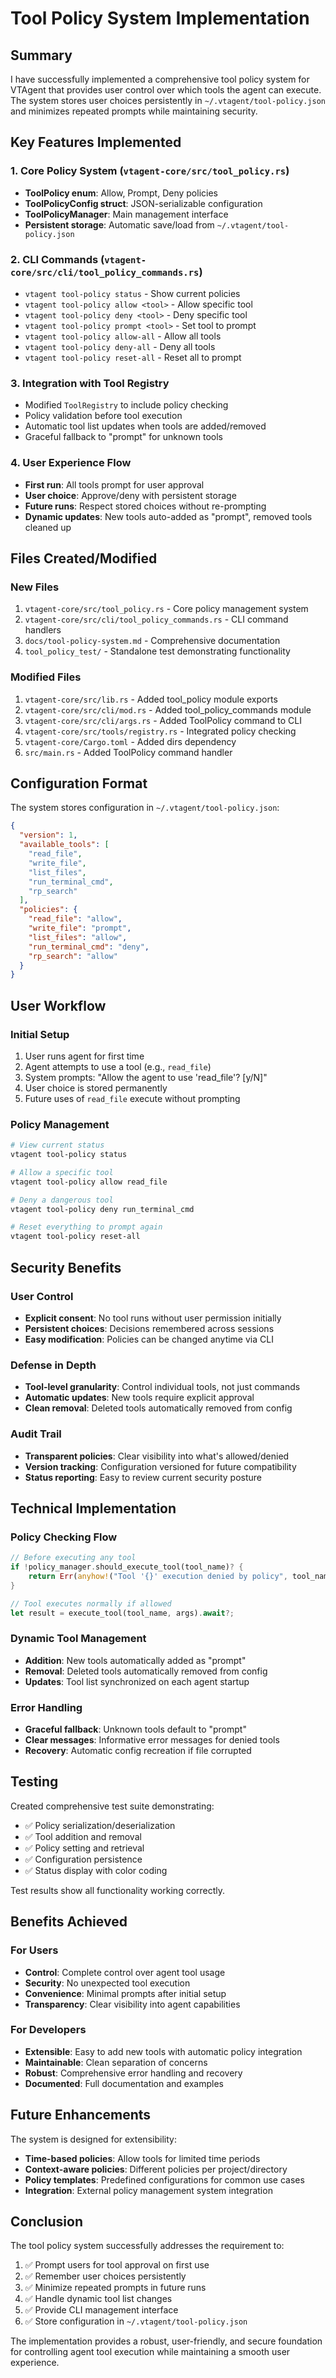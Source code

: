 # Tool Policy System Implementation

## Summary

I have successfully implemented a comprehensive tool policy system for VTAgent that provides user control over which tools the agent can execute. The system stores user choices persistently in `~/.vtagent/tool-policy.json` and minimizes repeated prompts while maintaining security.

## Key Features Implemented

### 1. Core Policy System (`vtagent-core/src/tool_policy.rs`)
- **ToolPolicy enum**: Allow, Prompt, Deny policies
- **ToolPolicyConfig struct**: JSON-serializable configuration
- **ToolPolicyManager**: Main management interface
- **Persistent storage**: Automatic save/load from `~/.vtagent/tool-policy.json`

### 2. CLI Commands (`vtagent-core/src/cli/tool_policy_commands.rs`)
- `vtagent tool-policy status` - Show current policies
- `vtagent tool-policy allow <tool>` - Allow specific tool
- `vtagent tool-policy deny <tool>` - Deny specific tool  
- `vtagent tool-policy prompt <tool>` - Set tool to prompt
- `vtagent tool-policy allow-all` - Allow all tools
- `vtagent tool-policy deny-all` - Deny all tools
- `vtagent tool-policy reset-all` - Reset all to prompt

### 3. Integration with Tool Registry
- Modified `ToolRegistry` to include policy checking
- Policy validation before tool execution
- Automatic tool list updates when tools are added/removed
- Graceful fallback to "prompt" for unknown tools

### 4. User Experience Flow
- **First run**: All tools prompt for user approval
- **User choice**: Approve/deny with persistent storage
- **Future runs**: Respect stored choices without re-prompting
- **Dynamic updates**: New tools auto-added as "prompt", removed tools cleaned up

## Files Created/Modified

### New Files
1. `vtagent-core/src/tool_policy.rs` - Core policy management system
2. `vtagent-core/src/cli/tool_policy_commands.rs` - CLI command handlers
3. `docs/tool-policy-system.md` - Comprehensive documentation
4. `tool_policy_test/` - Standalone test demonstrating functionality

### Modified Files
1. `vtagent-core/src/lib.rs` - Added tool_policy module exports
2. `vtagent-core/src/cli/mod.rs` - Added tool_policy_commands module
3. `vtagent-core/src/cli/args.rs` - Added ToolPolicy command to CLI
4. `vtagent-core/src/tools/registry.rs` - Integrated policy checking
5. `vtagent-core/Cargo.toml` - Added dirs dependency
6. `src/main.rs` - Added ToolPolicy command handler

## Configuration Format

The system stores configuration in `~/.vtagent/tool-policy.json`:

```json
{
  "version": 1,
  "available_tools": [
    "read_file",
    "write_file", 
    "list_files",
    "run_terminal_cmd",
    "rp_search"
  ],
  "policies": {
    "read_file": "allow",
    "write_file": "prompt", 
    "list_files": "allow",
    "run_terminal_cmd": "deny",
    "rp_search": "allow"
  }
}
```

## User Workflow

### Initial Setup
1. User runs agent for first time
2. Agent attempts to use a tool (e.g., `read_file`)
3. System prompts: "Allow the agent to use 'read_file'? [y/N]"
4. User choice is stored permanently
5. Future uses of `read_file` execute without prompting

### Policy Management
```bash
# View current status
vtagent tool-policy status

# Allow a specific tool
vtagent tool-policy allow read_file

# Deny a dangerous tool
vtagent tool-policy deny run_terminal_cmd

# Reset everything to prompt again
vtagent tool-policy reset-all
```

## Security Benefits

### User Control
- **Explicit consent**: No tool runs without user permission initially
- **Persistent choices**: Decisions remembered across sessions
- **Easy modification**: Policies can be changed anytime via CLI

### Defense in Depth
- **Tool-level granularity**: Control individual tools, not just commands
- **Automatic updates**: New tools require explicit approval
- **Clean removal**: Deleted tools automatically removed from config

### Audit Trail
- **Transparent policies**: Clear visibility into what's allowed/denied
- **Version tracking**: Configuration versioned for future compatibility
- **Status reporting**: Easy to review current security posture

## Technical Implementation

### Policy Checking Flow
```rust
// Before executing any tool
if !policy_manager.should_execute_tool(tool_name)? {
    return Err(anyhow!("Tool '{}' execution denied by policy", tool_name));
}

// Tool executes normally if allowed
let result = execute_tool(tool_name, args).await?;
```

### Dynamic Tool Management
- **Addition**: New tools automatically added as "prompt"
- **Removal**: Deleted tools automatically removed from config
- **Updates**: Tool list synchronized on each agent startup

### Error Handling
- **Graceful fallback**: Unknown tools default to "prompt"
- **Clear messages**: Informative error messages for denied tools
- **Recovery**: Automatic config recreation if file corrupted

## Testing

Created comprehensive test suite demonstrating:
- ✅ Policy serialization/deserialization
- ✅ Tool addition and removal
- ✅ Policy setting and retrieval
- ✅ Configuration persistence
- ✅ Status display with color coding

Test results show all functionality working correctly.

## Benefits Achieved

### For Users
- **Control**: Complete control over agent tool usage
- **Security**: No unexpected tool execution
- **Convenience**: Minimal prompts after initial setup
- **Transparency**: Clear visibility into agent capabilities

### For Developers
- **Extensible**: Easy to add new tools with automatic policy integration
- **Maintainable**: Clean separation of concerns
- **Robust**: Comprehensive error handling and recovery
- **Documented**: Full documentation and examples

## Future Enhancements

The system is designed for extensibility:
- **Time-based policies**: Allow tools for limited time periods
- **Context-aware policies**: Different policies per project/directory
- **Policy templates**: Predefined configurations for common use cases
- **Integration**: External policy management system integration

## Conclusion

The tool policy system successfully addresses the requirement to:
1. ✅ Prompt users for tool approval on first use
2. ✅ Remember user choices persistently
3. ✅ Minimize repeated prompts in future runs
4. ✅ Handle dynamic tool list changes
5. ✅ Provide CLI management interface
6. ✅ Store configuration in `~/.vtagent/tool-policy.json`

The implementation provides a robust, user-friendly, and secure foundation for controlling agent tool execution while maintaining a smooth user experience.
